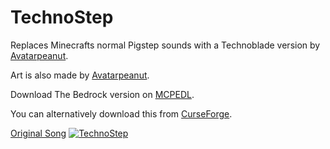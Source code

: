 # TechnoStep
Replaces Minecrafts normal Pigstep sounds with a Technoblade version by [ Avatarpeanut](https://www.youtube.com/channel/UC4nTfXc1yDkZVyj3Ci9KdvQ).

Art is also made by [ Avatarpeanut](https://www.youtube.com/channel/UC4nTfXc1yDkZVyj3Ci9KdvQ).

 
Download The Bedrock version on [MCPEDL](https://mcpedl.com/technostep/).

You can alternatively download this from [CurseForge](https://www.curseforge.com/minecraft/texture-packs/technostep).

 
[Original Song](https://www.youtube.com/watch?v=RNd1N3eBwOs)
[![TechnoStep](https://img.youtube.com/vi/RNd1N3eBwOs/0.jpg)](https://www.youtube.com/watch?v=RNd1N3eBwOs)
